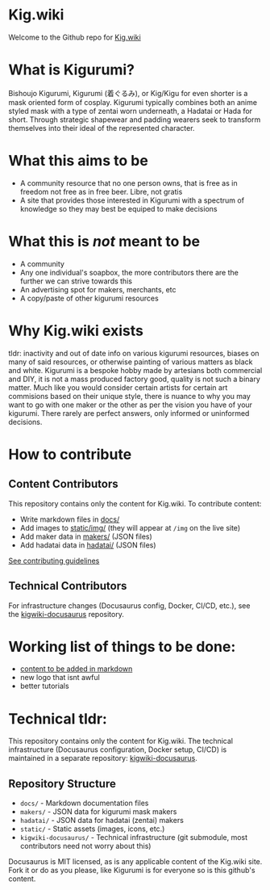 # Kig.wiki

Welcome to the Github repo for [Kig.wiki](https://kig.wiki)

# What is Kigurumi?

Bishoujo Kigurumi, Kigurumi (着ぐるみ), or Kig/Kigu for even shorter is a mask oriented form of cosplay. Kigurumi typically combines both an anime styled mask with a type of zentai worn underneath, a Hadatai or Hada for short. Through strategic shapewear and padding wearers seek to transform themselves into their ideal of the represented character.

# What this aims to be

- A community resource that no one person owns, that is free as in freedom not free as in free beer. Libre, not gratis
- A site that provides those interested in Kigurumi with a spectrum of knowledge so they may best be equiped to make decisions

# What this is _not_ meant to be

- A community
- Any one individual's soapbox, the more contributors there are the further we can strive towards this
- An advertising spot for makers, merchants, etc
- A copy/paste of other kigurumi resources

# Why Kig.wiki exists

tldr: inactivity and out of date info on various kigurumi resources, biases on many of said resources, or otherwise painting of various matters as black and white. Kigurumi is a bespoke hobby made by artesians both commercial and DIY, it is not a mass produced factory good, quality is not such a binary matter. Much like you would consider certain artists for certain art commisions based on their unique style, there is nuance to why you may want to go with one maker or the other as per the vision you have of your kigurumi. There rarely are perfect answers, only informed or uninformed decisions.

# How to contribute

## Content Contributors
This repository contains only the content for Kig.wiki. To contribute content:

- Write markdown files in [docs/](docs/)
- Add images to [static/img/](static/img/) (they will appear at `/img` on the live site)
- Add maker data in [makers/](makers/) (JSON files)
- Add hadatai data in [hadatai/](hadatai/) (JSON files)

[See contributing guidelines](https://kig.wiki/contributing/)

## Technical Contributors
For infrastructure changes (Docusaurus config, Docker, CI/CD, etc.), see the [kigwiki-docusaurus](https://github.com/kig-wiki/kigwiki-docusaurus) repository.

# Working list of things to be done:

- [content to be added in markdown](docs/)
- new logo that isnt awful
- better tutorials

# Technical tldr:

This repository contains only the content for Kig.wiki. The technical infrastructure (Docusaurus configuration, Docker setup, CI/CD) is maintained in a separate repository: [kigwiki-docusaurus](https://github.com/kig-wiki/kigwiki-docusaurus).

## Repository Structure
- `docs/` - Markdown documentation files
- `makers/` - JSON data for kigurumi mask makers
- `hadatai/` - JSON data for hadatai (zentai) makers  
- `static/` - Static assets (images, icons, etc.)
- `kigwiki-docusaurus/` - Technical infrastructure (git submodule, most contributors need not worry about this)

Docusaurus is MIT licensed, as is any applicable content of the Kig.wiki site. Fork it or do as you please, like Kigurumi is for everyone so is this github's content.
